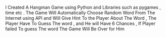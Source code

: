  I Created A Hangman Game using Python and Libraries such as pygames , time etc . The Game Will Automatically Choose Random Word From The Internet using API and Will Give Hint To the Player About The Word , The Player Have To Guess The word , and He will Have 6 Chances , If Player failed To guess The word The Game Will Be Over for Him
